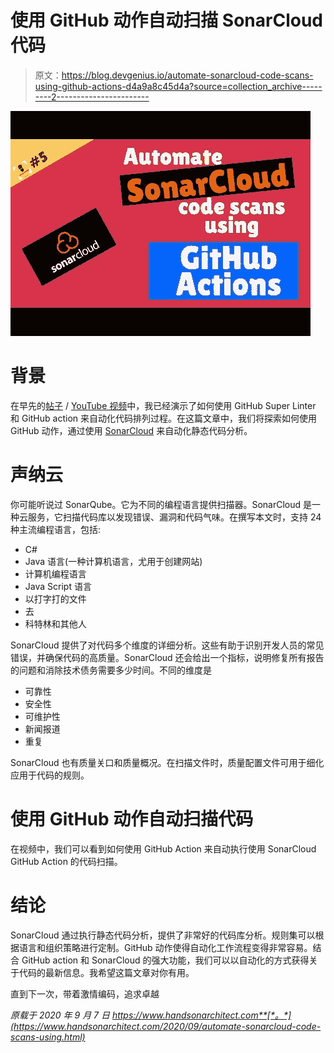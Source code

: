 # 使用 GitHub 动作自动扫描 SonarCloud 代码

> 原文：<https://blog.devgenius.io/automate-sonarcloud-code-scans-using-github-actions-d4a9a8c45d4a?source=collection_archive---------2----------------------->

![](img/f42f4daead4db5da453eddfec84b5a71.png)

# 背景

在早先的[帖子](https://www.handsonarchitect.com/2020/08/how-to-improve-code-quality-using.html?WT.mc_id=DOP-MVP-5003170) / [YouTube 视频](https://youtu.be/7UsMweLh-ms?WT.mc_id=DOP-MVP-5003170)中，我已经演示了如何使用 GitHub Super Linter 和 GitHub action 来自动化代码排列过程。在这篇文章中，我们将探索如何使用 GitHub 动作，通过使用 [SonarCloud](https://sonarcloud.io/) 来自动化静态代码分析。

# 声纳云

你可能听说过 SonarQube。它为不同的编程语言提供扫描器。SonarCloud 是一种云服务，它扫描代码库以发现错误、漏洞和代码气味。在撰写本文时，支持 24 种主流编程语言，包括:

*   C#
*   Java 语言(一种计算机语言，尤用于创建网站)
*   计算机编程语言
*   Java Script 语言
*   以打字打的文件
*   去
*   科特林和其他人

SonarCloud 提供了对代码多个维度的详细分析。这些有助于识别开发人员的常见错误，并确保代码的高质量。SonarCloud 还会给出一个指标，说明修复所有报告的问题和消除技术债务需要多少时间。不同的维度是

*   可靠性
*   安全性
*   可维护性
*   新闻报道
*   重复

SonarCloud 也有质量关口和质量概况。在扫描文件时，质量配置文件可用于细化应用于代码的规则。

# 使用 GitHub 动作自动扫描代码

在视频中，我们可以看到如何使用 GitHub Action 来自动执行使用 SonarCloud GitHub Action 的代码扫描。

# 结论

SonarCloud 通过执行静态代码分析，提供了非常好的代码库分析。规则集可以根据语言和组织策略进行定制。GitHub 动作使得自动化工作流程变得非常容易。结合 GitHub action 和 SonarCloud 的强大功能，我们可以以自动化的方式获得关于代码的最新信息。我希望这篇文章对你有用。

直到下一次，带着激情编码，追求卓越

*原载于 2020 年 9 月 7 日 https://www.handsonarchitect.com**[*。*](https://www.handsonarchitect.com/2020/09/automate-sonarcloud-code-scans-using.html)*